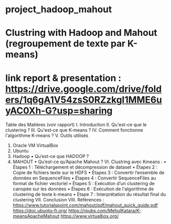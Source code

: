 # project_hadoop_mahout
# Clustring with  Hadoop and Mahout  (regroupement de texte par K-means)
# link report & presentation : https://drive.google.com/drive/folders/1q6gA1V54zsS0RZzkgI1MME6uyAC0Xh-G?usp=sharing
Table des Matières (voir rapport)
I. Introduction 
II. Qu'est-ce que le clustering ? 
III. Qu'est-ce que K-means ? 
IV. Comment fonctionne l'algorithme K-means ? 
V. Outils utilisés 
1. Oracle VM VirtualBox 
2. Ubuntu 
3. Hadoop 
• Qu’est-ce que HADOOP ? 
4. MAHOUT 
• Qu’est-ce qu’Apache Mahout ? 
VI. Clustring avec Kmeans : 
• Étapes 1 : Téléchargement et décompression de dataset
• Étapes 2 : Copie de fichiers texte sur le HDFS 
• Étapes 3 : Convertir l’ensemble de données en SequenceFiles 
• Étapes 4 : Convertir SequenceFiles au format de fichier vectoriel 
• Étapes 5 : Exécution d’un clustering de canopée sur les données
• Étapes 6 : Exécution de l'algorithme de clustering de texte k-means 
• Etape 7 : Interprétation du résultat final du clustering 
VII. Conclusion 
VIII. Références :
https://www.tutorialspoint.com/mahout/pdf/mahout_quick_guide.pdf
https://doc.ubuntu-fr.org/
https://rpubs.com/MehulKatara/K-meansApacheMahout
https://www.virtualbox.org/

